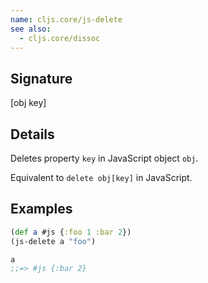 ```yaml
---
name: cljs.core/js-delete
see also:
  - cljs.core/dissoc
---
```


## Signature
[obj key]


## Details

Deletes property `key` in JavaScript object `obj`.

Equivalent to `delete obj[key]` in JavaScript.


## Examples

```clj
(def a #js {:foo 1 :bar 2})
(js-delete a "foo")

a
;;=> #js {:bar 2}
```